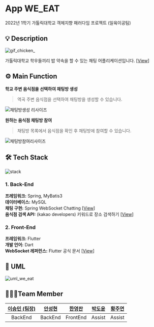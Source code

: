 # App WE_EAT
2022년 1학기 가톨릭대학교 객체지향 패러다임 프로젝트 (일육이공팀)

## 💡 Description
![gif_chicken_](https://user-images.githubusercontent.com/52392658/173490387-30963dfc-1098-46f0-8da1-9d15dc221c7f.gif)

가톨릭대학교 학우들끼리 밥 약속을 할 수 있는 채팅 어플리케이션입니다.
[[View](https://shacoding.com/2022/06/14/%ea%b0%80%ed%86%a8%eb%a6%ad%eb%8c%80-%eb%b0%a5-%ec%95%bd%ec%86%8d-%ec%b1%84%ed%8c%85-%ec%95%b1-%ea%b0%9d%ec%b2%b4%ec%a7%80%ed%96%a5-%ed%94%84%eb%a1%9c%ec%a0%9d%ed%8a%b8/)]

## ⚙ Main Function
**학교 주변 음식점을 선택하여 채팅방 생성**

> 역곡 주변 음식점을 선택하여 채팅방을 생성할 수 있습니다.

![채팅방생성 리사이즈](https://user-images.githubusercontent.com/52392658/173193567-849a1c9f-8727-421f-b5be-1dfa4f393a81.gif)

**원하는 음식점 채팅방 참여**

> 채팅방 목록에서 음식점을 확인 후 채팅방에 참여할 수 있습니다.

![채팅방참여리사이즈](https://user-images.githubusercontent.com/52392658/173193569-841cb2c6-34db-4733-8c3f-96bbca6af850.gif)

## 🛠 Tech Stack
![stack](https://user-images.githubusercontent.com/52392658/173198826-5308f070-f3cc-4d85-a140-4fb8bf338c3b.png)
### 1. Back-End
<strong>프레임워크:</strong> Spring, MyBatis3<br>
<strong>데이터베이스:</strong> MySQL<br>
<strong>채팅 구현:</strong> Spring WebSocket Chatting [[View](https://daddyprogrammer.org/post/4077/spring-websocket-chatting/)]<br>
<strong>음식점 검색 API:</strong> (kakao developers) 키워드로 장소 검색하기 [[View](https://developers.kakao.com/docs/latest/ko/local/dev-guide#search-by-keyword)]<br>

### 2. Front-End
<strong>프레임워크:</strong> Flutter<br>
<strong>개발 언어:</strong> Dart<br>
<strong>WebSocket 레퍼런스:</strong> Flutter 공식 문서 [[View](https://flutter-ko.dev/docs/cookbook/networking/web-sockets)]<br>

## 📖 UML
![uml_we_eat](https://user-images.githubusercontent.com/52392658/173194209-0926b031-1def-4776-b0c4-2a42fc92ec85.png)

## 👨‍👨‍👦Team Member
| <a href="https://github.com/esm712">이승민 (팀장)</a> | <a href="https://github.com/SkiddieAhn">안성현</a> | <a href="https://github.com/hanmango-o">한영찬</a> | <a href="https://github.com/caindy-p">박도윤</a>| <a href="https://github.com/hjy118">황주연</a>
| :----------: | :----------: | :----------: | :----------: | :----------: | 
| BackEnd | BackEnd | FrontEnd | Assist | Assist |
